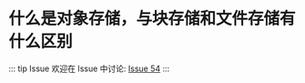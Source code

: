# 什么是对象存储，与块存储和文件存储有什么区别



::: tip Issue 
 欢迎在 Issue 中讨论: [Issue 54](https://github.com/shfshanyue/Daily-Question/issues/54) 
:::

